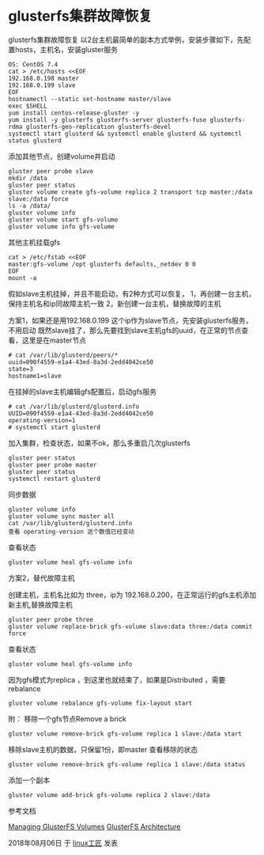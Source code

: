 # glusterfs集群故障恢复

glusterfs集群故障恢复
以2台主机最简单的副本方式举例，安装步骤如下，先配置hosts，主机名，安装gluster服务

```
OS: CentOS 7.4
cat > /etc/hosts <<EOF
192.168.0.198 master
192.168.0.199 slave
EOF
hostnamectl --static set-hostname master/slave
exec $SHELL
yum install centos-release-gluster -y
yum install -y glusterfs glusterfs-server glusterfs-fuse glusterfs-rdma glusterfs-geo-replication glusterfs-devel
systemctl start glusterd && systemctl enable glusterd && systemctl status glusterd
```

添加其他节点，创建volume并启动

```
gluster peer probe slave
mkdir /data
gluster peer status
gluster volume create gfs-volume replica 2 transport tcp master:/data slave:/data force
ls -a /data/
gluster volume info
gluster volume start gfs-volume
gluster volume info gfs-volume
```

其他主机挂载gfs

```
cat > /etc/fstab <<EOF
master:gfs-volume /opt glusterfs defaults,_netdev 0 0
EOF
mount -a
```

假如slave主机挂掉，并且不能启动，有2种方式可以恢复，
1，再创建一台主机，保持主机名和ip同故障主机一致
2，新创建一台主机，替换故障的主机

方案1，如果还是用192.168.0.199 这个ip作为slave节点，先安装glusterfs服务，不用启动
既然slave挂了，那么先要找到slave主机gfs的uuid，在正常的节点查看，这里是在master节点

```
# cat /var/lib/glusterd/peers/*
uuid=090f4559-e1a4-43ed-8a3d-2edd4042ce50
state=3
hostname1=slave
```

在挂掉的slave主机编辑gfs配置后，启动gfs服务

```
# cat /var/lib/glusterd/glusterd.info 
UUID=090f4559-e1a4-43ed-8a3d-2edd4042ce50
operating-version=1
# systemctl start glusterd
```

加入集群，检查状态，如果不ok，那么多重启几次glusterfs

```
gluster peer status
gluster peer probe master
gluster peer status
systemctl restart glusterd
```

同步数据

```
gluster volume info
gluster volume sync master all
cat /var/lib/glusterd/glusterd.info 
查看 operating-version 这个数值已经变动
```

查看状态

```
gluster volume heal gfs-volume info
```



方案2，替代故障主机

创建主机，主机名比如为 three，ip为 192.168.0.200，在正常运行的gfs主机添加新主机,替换故障主机

```
gluster peer probe three
gluster volume replace-brick gfs-volume slave:data three:/data commit force
```

查看状态

```
gluster volume heal gfs-volume info
```

因为gfs模式为replica ，到这里也就结束了，如果是Distributed ，需要rebalance

```
gluster volume rebalance gfs-volume fix-layout start
```



附：
移除一个gfs节点Remove a brick

```
gluster volume remove-brick gfs-volume replica 1 slave:/data start
```

移除slave主机的数据，只保留1份，即master
查看移除的状态

```
gluster volume remove-brick gfs-volume replica 1 slave:/data status
```

添加一个副本

```
gluster volume add-brick gfs-volume replica 2 slave:/data
```

参考文档

[Managing GlusterFS Volumes](https://docs.gluster.org/en/latest/Administrator%20Guide/Managing%20Volumes/)
[GlusterFS Architecture](https://docs.gluster.org/en/latest/Quick-Start-Guide/Architecture/)

2018年08月06日 于 [linux工匠](http://www.bbotte.com/) 发表

